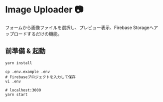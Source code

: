 # Image Uploader 📷

フォームから画像ファイルを選択し、プレビュー表示、Firebase Storageへアップロードするだけの機能。

## 前準備 & 起動

```shell
yarn install

cp .env.example .env
# Firebaseプロジェクトを入力して保存
vi .env

# localhost:3000
yarn start
```
